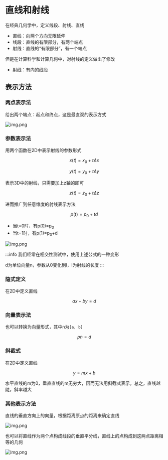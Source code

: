 # 直线和射线

在经典几何学中，定义线段、射线、直线

- 直线：向两个方向无限延伸
- 线段：直线的有限部分，有两个端点
- 射线：直线的“有限部分”，有一个端点

但是在计算科学和计算几何中，对射线的定义做出了修改

- 射线：有向的线段

## 表示方法

### 两点表示法

给出两个端点：起点和终点，这是最直观的表示方式

![img.png](/imgs/visual/3d-math/geometry-line.png)

### 参数表示法

用两个函数在2D中表示射线的参数形式

$$
x(t)=x_{0}+t\Delta x
$$

$$
y(t)=y_{0}+t\Delta y
$$

表示3D中的射线，只需要加上z轴的即可

$$
z(t)=z_{0}+t\Delta z
$$

进而推广到任意维度的射线表示方法

$$
p(t)=p_{0}+td
$$

- 当t=0时，有p(0)=p<sub>0</sub>
- 当t=1时，有p(1)=p<sub>0</sub>+d

![img.png](/imgs/visual/3d-math/geometry-line-1.png)

:::info
我们经常在相交性测试中，使用上述公式的一种变形

d为单位向量n，参数从0变化到l，l为射线的长度
:::

### 隐式定义

在2D中定义直线

$$
ax+by=d
$$

### 向量表示法

也可以转换为向量形式，其中n为`[a, b]`

$$
pn=d
$$

### 斜截式

在2D中定义直线

$$
y=mx+b
$$

水平直线的m为0，垂直直线的m无穷大，因而无法用斜截式表示。总之，直线越陡，斜率越大

### 其他表示方法

直线的垂直方向上的向量，根据距离原点的距离来确定直线

![img.png](/imgs/visual/3d-math/geometry-line-2.png)

也可以将直线作为两个点构成线段的垂直平分线，直线上的点构成到这两点距离相等的几何

![img.png](/imgs/visual/3d-math/geometry-line-3.png)
